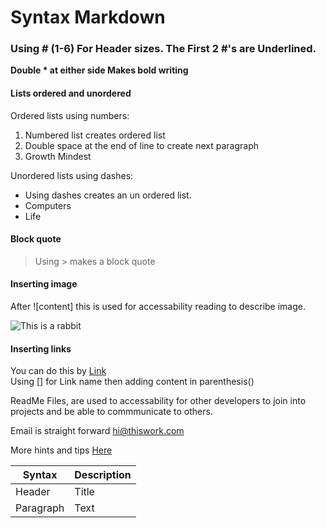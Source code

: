 # Syntax Markdown

### Using # (1-6) For Header sizes. The First 2 #'s are Underlined.

**Double * at either side Makes bold writing**

#### Lists ordered and unordered  

Ordered lists using numbers:

1. Numbered list creates ordered list
2. Double space at the end of line to create next paragraph
3. Growth Mindest

Unordered lists using dashes:  

- Using dashes creates an un ordered list.
- Computers
- Life

#### Block quote

> Using > makes a block quote

#### Inserting image

After ![content] this is used for accessability reading to describe image.

![This is a rabbit](https://images.unsplash.com/photo-1679238757336-a001691abb5d?ixlib=rb-4.0.3&ixid=MnwxMjA3fDB8MHxlZGl0b3JpYWwtZmVlZHwxNHx8fGVufDB8fHx8&auto=format&fit=crop&w=500&q=60)

#### Inserting links

You can do this by [Link](https://unsplash.com/)  
Using [] for Link name then adding content in parenthesis()  

ReadMe Files, are used to accessability for other developers to join into projects and be able to commmunicate to others.  

Email is straight forward hi@thiswork.com

More hints and tips [Here](https://www.markdownguide.org/cheat-sheet/)

 Syntax | Description |
 ----------- | ----------- |
 Header | Title |
 Paragraph | Text |
